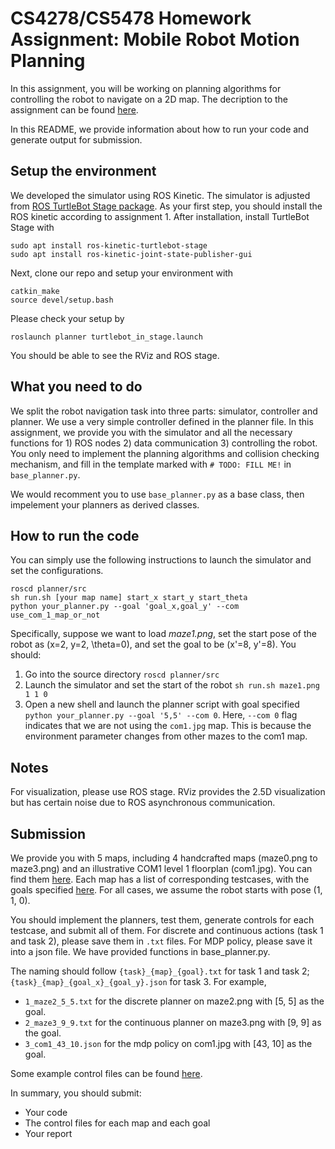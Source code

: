 # CS4278/CS5478 Homework Assignment: Mobile Robot Motion Planning

In this assignment, you will be working on planning algorithms for controlling the robot to navigate on a 2D map. The decription to the assignment can be found [here](./files/writeup.pdf).

In this README, we provide information about how to run your code and generate output for submission.

## Setup the environment

We developed the simulator using ROS Kinetic. The simulator is adjusted from [ROS TurtleBot Stage package](http://wiki.ros.org/turtlebot_stage). As your first step, you should install the ROS kinetic according to assignment 1. After installation, install TurtleBot Stage with
```
sudo apt install ros-kinetic-turtlebot-stage
sudo apt install ros-kinetic-joint-state-publisher-gui
```

Next, clone our repo and setup your environment with
```
catkin_make
source devel/setup.bash
```

Please check your setup by 
```
roslaunch planner turtlebot_in_stage.launch
```
You should be able to see the RViz and ROS stage. 

## What you need to do
We split the robot navigation task into three parts: simulator, controller and planner. We use a very simple controller defined in the planner file. In this assignment, we provide you with the simulator and all the necessary functions for 1) ROS nodes 2) data communication 3) controlling the robot. You only need to implement the planning algorithms and collision checking mechanism, and fill in the template marked with `# TODO: FILL ME!` in `base_planner.py`. 

We would recomment you to use `base_planner.py` as a base class, then impelement your planners as derived classes.

## How to run the code

You can simply use the following instructions to launch the simulator and set the configurations. 
```
roscd planner/src
sh run.sh [your map name] start_x start_y start_theta
python your_planner.py --goal 'goal_x,goal_y' --com use_com_1_map_or_not
```

Specifically, suppose we want to load *maze1.png*, set the start pose of the robot as (x=2, y=2, \theta=0), and set the goal to be (x'=8, y'=8). You should:
1. Go into the source directory `roscd planner/src`
2. Launch the simulator and set the start of the robot `sh run.sh maze1.png 1 1 0`
3. Open a new shell and launch the planner script with goal specified `python your_planner.py --goal '5,5' --com 0`. Here, `--com 0` flag indicates that we are not using the `com1.jpg` map. This is because the environment parameter changes from other mazes to the com1 map. 

## Notes
For visualization, please use ROS stage. RViz provides the 2.5D visualization but has certain noise due to ROS asynchronous communication.

## Submission

We provide you with 5 maps, including 4 handcrafted maps (maze0.png to maze3.png) and an illustrative COM1 level 1 floorplan (com1.jpg). You can find them [here](./src/planner/maps/). Each map has a list of corresponding testcases, with the goals specified [here](./files/goals.json). For all cases, we assume the robot starts with pose (1, 1, 0).

You should implement the planners, test them, generate controls for each testcase, and submit all of them. For discrete and continuous actions (task 1 and task 2), please save them in `.txt` files. For MDP policy, please save it into a json file. We have provided functions in base_planner.py.

The naming should follow `{task}_{map}_{goal}.txt` for task 1 and task 2; `{task}_{map}_{goal_x}_{goal_y}.json` for task 3. For example, 

- `1_maze2_5_5.txt` for the discrete planner on maze2.png with [5, 5] as the goal.
- `2_maze3_9_9.txt` for the continuous planner on maze3.png with [9, 9] as the goal.
- `3_com1_43_10.json` for the mdp policy on com1.jpg with [43, 10] as the goal.

Some example control files can be found [here](./files/).

In summary, you should submit:
- Your code
- The control files for each map and each goal
- Your report
